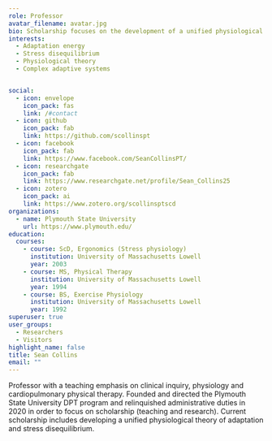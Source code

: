 ```yaml
---
role: Professor
avatar_filename: avatar.jpg
bio: Scholarship focuses on the development of a unified physiological theory of adaptation and stress disequilibrium.
interests:
  - Adaptation energy
  - Stress disequilibrium
  - Physiological theory
  - Complex adaptive systems


social:
  - icon: envelope
    icon_pack: fas
    link: /#contact
  - icon: github
    icon_pack: fab
    link: https://github.com/scollinspt
  - icon: facebook
    icon_pack: fab
    link: https://www.facebook.com/SeanCollinsPT/
  - icon: researchgate
    icon_pack: fab
    link: https://www.researchgate.net/profile/Sean_Collins25
  - icon: zotero
    icon_pack: ai
    link: https://www.zotero.org/scollinsptscd
organizations:
  - name: Plymouth State University
    url: https://www.plymouth.edu/
education:
  courses:
    - course: ScD, Ergonomics (Stress physiology)
      institution: University of Massachusetts Lowell
      year: 2003
    - course: MS, Physical Therapy
      institution: University of Massachusetts Lowell
      year: 1994
    - course: BS, Exercise Physiology
      institution: University of Massachusetts Lowell
      year: 1992
superuser: true
user_groups:
  - Researchers
  - Visitors
highlight_name: false
title: Sean Collins
email: ""
---
```


Professor with a teaching emphasis on clinical inquiry, physiology and cardiopulmonary physical therapy. Founded and directed the Plymouth State University DPT program and relinquished administrative duties in 2020 in order to focus on scholarship (teaching and research). Current scholarship includes developing a unified physiological theory of adaptation and stress disequilibrium.
